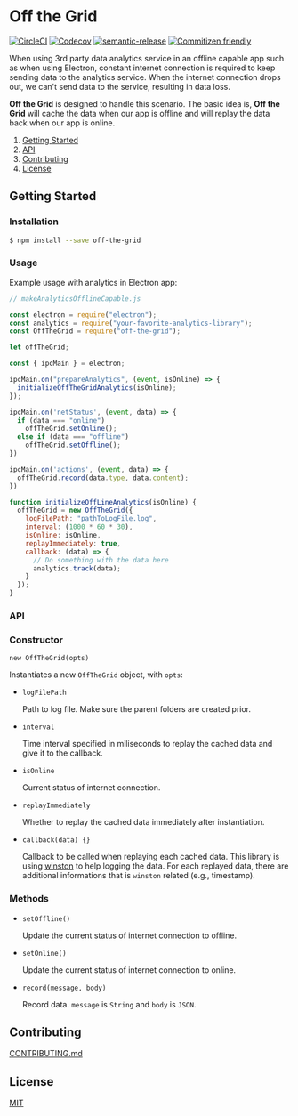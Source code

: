 # Off the Grid

[![CircleCI](https://img.shields.io/circleci/project/github/IrisVR/off-the-grid.svg?style=flat-square)](https://circleci.com/gh/IrisVR/off-the-grid)
[![Codecov](https://img.shields.io/codecov/c/github/IrisVR/off-the-grid.svg?style=flat-square)](https://codecov.io/gh/IrisVR/off-the-grid)
[![semantic-release](https://img.shields.io/badge/%20%20%F0%9F%93%A6%F0%9F%9A%80-semantic--release-e10079.svg)](https://github.com/semantic-release/semantic-release)
[![Commitizen friendly](https://img.shields.io/badge/commitizen-friendly-brightgreen.svg)](http://commitizen.github.io/cz-cli/)

When using 3rd party data analytics service in an offline capable app such as when using Electron, constant internet connection is required to keep sending data to the analytics service. When the internet connection drops out, we can't send data to the service, resulting in data loss. 

__Off the Grid__ is designed to handle this scenario. The basic idea is, __Off the Grid__ will cache the data when our app is offline and will replay the data back when our app is online.

1. [Getting Started](#getting-started)
2. [API](#api)
3. [Contributing](#contributing)
4. [License](#license)


## Getting Started
### Installation

```sh
$ npm install --save off-the-grid 
```

### Usage

Example usage with analytics in Electron app:

```js
// makeAnalyticsOfflineCapable.js

const electron = require("electron");
const analytics = require("your-favorite-analytics-library");
const OffTheGrid = require("off-the-grid");

let offTheGrid;

const { ipcMain } = electron;

ipcMain.on("prepareAnalytics", (event, isOnline) => {
  initializeOffTheGridAnalytics(isOnline);
});

ipcMain.on('netStatus', (event, data) => {
  if (data === "online")
    offTheGrid.setOnline();
  else if (data === "offline")
    offTheGrid.setOffline();
})

ipcMain.on('actions', (event, data) => {
  offTheGrid.record(data.type, data.content);
})

function initializeOffLineAnalytics(isOnline) {
  offTheGrid = new OffTheGrid({
    logFilePath: "pathToLogFile.log",
    interval: (1000 * 60 * 30),
    isOnline: isOnline,               
    replayImmediately: true,           
    callback: (data) => {
      // Do something with the data here
      analytics.track(data);
    }
  });
}
```

### API
### Constructor

`new OffTheGrid(opts)`

Instantiates a new `OffTheGrid` object, with `opts`:

* `logFilePath`

  Path to log file. Make sure the parent folders are created prior.

* `interval`

  Time interval specified in miliseconds to replay the cached data and give it to the callback.

* `isOnline`

  Current status of internet connection.

* `replayImmediately`

  Whether to replay the cached data immediately after instantiation.

* `callback(data) {}`

  Callback to be called when replaying each cached data. This library is using [winston](https://github.com/winstonjs/winston) to help logging the data. For each replayed data, there are additional informations that is `winston` related (e.g., timestamp).

### Methods

* `setOffline()`

  Update the current status of internet connection to offline.

* `setOnline()`

  Update the current status of internet connection to online.

* `record(message, body)`

  Record data. `message` is `String` and `body` is `JSON`.


## Contributing

[CONTRIBUTING.md](https://github.com/IrisVR/off-the-grid/blob/master/CONTRIBUTING.md)


## License

[MIT](https://github.com/IrisVR/off-the-grid/blob/master/LICENSE)
